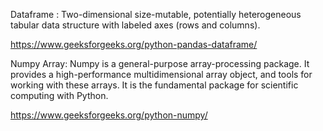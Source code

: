 Dataframe :
Two-dimensional size-mutable, potentially heterogeneous tabular data structure with labeled axes (rows and columns).

https://www.geeksforgeeks.org/python-pandas-dataframe/

Numpy Array:
Numpy is a general-purpose array-processing package. It provides a high-performance multidimensional array object, and tools for working with these arrays. It is the fundamental package for scientific computing with Python.

https://www.geeksforgeeks.org/python-numpy/
